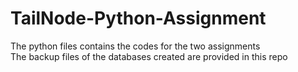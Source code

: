 # TailNode-Python-Assignment
The python files contains the codes for the two assignments<br>
The backup files of the databases created are provided in this repo
